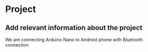 # Project  
## Add relevant information about the project  
We are connecting Arduino Nano to Android phone with Bluetooth connection
